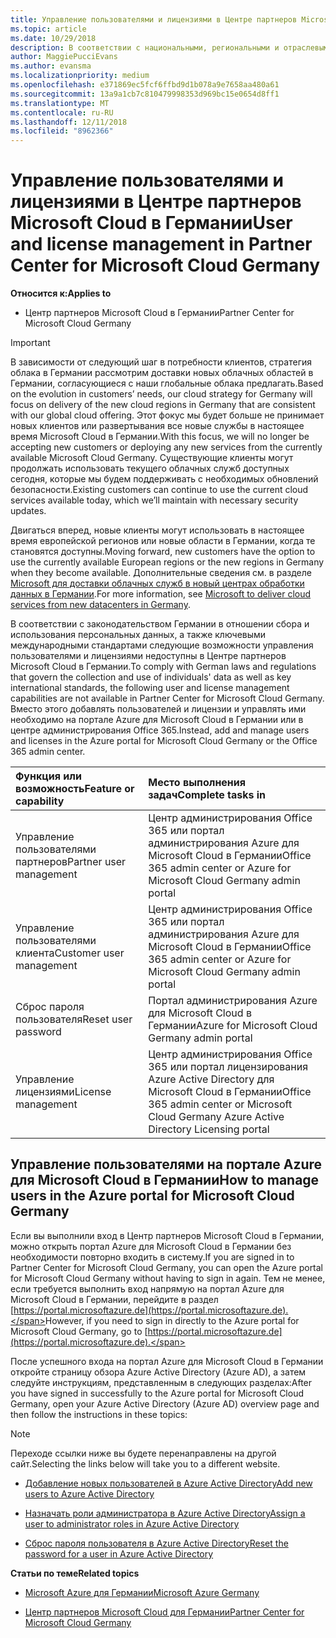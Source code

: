 ```yaml
---
title: Управление пользователями и лицензиями в Центре партнеров Microsoft Cloud в Германии | Центр партнеров Microsoft Cloud в Германии
ms.topic: article
ms.date: 10/29/2018
description: В соответствии с национальными, региональными и отраслевыми требованиями к сбору и использованию персональных данных возможности управления пользователями недоступны в Центре партнеров Microsoft Cloud в Германии. Вместо этого добавлять пользователей и управлять ими необходимо на портале Azure для Microsoft Cloud в Германии.
author: MaggiePucciEvans
ms.author: evansma
ms.localizationpriority: medium
ms.openlocfilehash: e371869ec5fcf6ffbd9d1b078a9e7658aa480a61
ms.sourcegitcommit: 13a9a1cb7c810479998353d969bc15e0654d8ff1
ms.translationtype: MT
ms.contentlocale: ru-RU
ms.lasthandoff: 12/11/2018
ms.locfileid: "8962366"
---
```

# <a name="user-and-license-management-in-partner-center-for-microsoft-cloud-germany"></a><span data-ttu-id="cd69f-104">Управление пользователями и лицензиями в Центре партнеров Microsoft Cloud в Германии</span><span class="sxs-lookup"><span data-stu-id="cd69f-104">User and license management in Partner Center for Microsoft Cloud Germany</span></span>

**<span data-ttu-id="cd69f-105">Относится к:</span><span class="sxs-lookup"><span data-stu-id="cd69f-105">Applies to</span></span>**

-  <span data-ttu-id="cd69f-106">Центр партнеров Microsoft Cloud в Германии</span><span class="sxs-lookup"><span data-stu-id="cd69f-106">Partner Center for Microsoft Cloud Germany</span></span>

> [!IMPORTANT]
> <span data-ttu-id="cd69f-107">В зависимости от следующий шаг в потребности клиентов, стратегия облака в Германии рассмотрим доставки новых облачных областей в Германии, согласующиеся с наши глобальные облака предлагать.</span><span class="sxs-lookup"><span data-stu-id="cd69f-107">Based on the evolution in customers’ needs, our cloud strategy for Germany will focus on delivery of the new cloud regions in Germany that are consistent with our global cloud offering.</span></span> <span data-ttu-id="cd69f-108">Этот фокус мы будет больше не принимает новых клиентов или развертывания все новые службы в настоящее время Microsoft Cloud в Германии.</span><span class="sxs-lookup"><span data-stu-id="cd69f-108">With this focus, we will no longer be accepting new customers or deploying any new services from the currently available Microsoft Cloud Germany.</span></span> <span data-ttu-id="cd69f-109">Существующие клиенты могут продолжать использовать текущего облачных служб доступных сегодня, которые мы будем поддерживать с необходимых обновлений безопасности.</span><span class="sxs-lookup"><span data-stu-id="cd69f-109">Existing customers can continue to use the current cloud services available today, which we’ll maintain with necessary security updates.</span></span>
>  
> <span data-ttu-id="cd69f-110">Двигаться вперед, новые клиенты могут использовать в настоящее время европейской регионов или новые области в Германии, когда те становятся доступны.</span><span class="sxs-lookup"><span data-stu-id="cd69f-110">Moving forward, new customers have the option to use the currently available European regions or the new regions in Germany when they become available.</span></span> <span data-ttu-id="cd69f-111">Дополнительные сведения см. в разделе [Microsoft для доставки облачных служб в новый центрах обработки данных в Германии](https://news.microsoft.com/europe/2018/08/31/microsoft-to-deliver-cloud-services-from-new-datacentres-in-germany-in-2019-to-meet-evolving-customer-needs/).</span><span class="sxs-lookup"><span data-stu-id="cd69f-111">For more information, see [Microsoft to deliver cloud services from new datacenters in Germany](https://news.microsoft.com/europe/2018/08/31/microsoft-to-deliver-cloud-services-from-new-datacentres-in-germany-in-2019-to-meet-evolving-customer-needs/).</span></span>

<span data-ttu-id="cd69f-112">В соответствии с законодательством Германии в отношении сбора и использования персональных данных, а также ключевыми международными стандартами следующие возможности управления пользователями и лицензиями недоступны в Центре партнеров Microsoft Cloud в Германии.</span><span class="sxs-lookup"><span data-stu-id="cd69f-112">To comply with German laws and regulations that govern the collection and use of individuals' data as well as key international standards, the following user and license management capabilities are not available in Partner Center for Microsoft Cloud Germany.</span></span> <span data-ttu-id="cd69f-113">Вместо этого добавлять пользователей и лицензии и управлять ими необходимо на портале Azure для Microsoft Cloud в Германии или в центре администрирования Office 365.</span><span class="sxs-lookup"><span data-stu-id="cd69f-113">Instead, add and manage users and licenses in the Azure portal for Microsoft Cloud Germany or the Office 365 admin center.</span></span>

<span data-ttu-id="cd69f-114">Функция или возможность</span><span class="sxs-lookup"><span data-stu-id="cd69f-114">Feature or capability</span></span> | <span data-ttu-id="cd69f-115">Место выполнения задач</span><span class="sxs-lookup"><span data-stu-id="cd69f-115">Complete tasks in</span></span>
:--- | :---
<span data-ttu-id="cd69f-116">Управление пользователями партнеров</span><span class="sxs-lookup"><span data-stu-id="cd69f-116">Partner user management</span></span> | <span data-ttu-id="cd69f-117">Центр администрирования Office 365 или портал администрирования Azure для Microsoft Cloud в Германии</span><span class="sxs-lookup"><span data-stu-id="cd69f-117">Office 365 admin center or Azure for Microsoft Cloud Germany admin portal</span></span>
<span data-ttu-id="cd69f-118">Управление пользователями клиента</span><span class="sxs-lookup"><span data-stu-id="cd69f-118">Customer user management</span></span> | <span data-ttu-id="cd69f-119">Центр администрирования Office 365 или портал администрирования Azure для Microsoft Cloud в Германии</span><span class="sxs-lookup"><span data-stu-id="cd69f-119">Office 365 admin center or Azure for Microsoft Cloud Germany admin portal</span></span>
<span data-ttu-id="cd69f-120">Сброс пароля пользователя</span><span class="sxs-lookup"><span data-stu-id="cd69f-120">Reset user password</span></span> | <span data-ttu-id="cd69f-121">Портал администрирования Azure для Microsoft Cloud в Германии</span><span class="sxs-lookup"><span data-stu-id="cd69f-121">Azure for Microsoft Cloud Germany admin portal</span></span>
<span data-ttu-id="cd69f-122">Управление лицензиями</span><span class="sxs-lookup"><span data-stu-id="cd69f-122">License management</span></span> | <span data-ttu-id="cd69f-123">Центр администрирования Office 365 или портал лицензирования Azure Active Directory для Microsoft Cloud в Германии</span><span class="sxs-lookup"><span data-stu-id="cd69f-123">Office 365 admin center or Microsoft Cloud Germany Azure Active Directory Licensing portal</span></span>

## <a name="how-to-manage-users-in-the-azure-portal-for-microsoft-cloud-germany"></a><span data-ttu-id="cd69f-124">Управление пользователями на портале Azure для Microsoft Cloud в Германии</span><span class="sxs-lookup"><span data-stu-id="cd69f-124">How to manage users in the Azure portal for Microsoft Cloud Germany</span></span> 

<span data-ttu-id="cd69f-125">Если вы выполнили вход в Центр партнеров Microsoft Cloud в Германии, можно открыть портал Azure для Microsoft Cloud в Германии без необходимости повторно входить в систему.</span><span class="sxs-lookup"><span data-stu-id="cd69f-125">If you are signed in to Partner Center for Microsoft Cloud Germany, you can open the Azure portal for Microsoft Cloud Germany without having to sign in again.</span></span> <span data-ttu-id="cd69f-126">Тем не менее, если требуется выполнить вход напрямую на портал Azure для Microsoft Cloud в Германии, перейдите в раздел [https://portal.microsoftazure.de](https://portal.microsoftazure.de).</span><span class="sxs-lookup"><span data-stu-id="cd69f-126">However, if you need to sign in directly to the Azure portal for Microsoft Cloud Germany, go to [https://portal.microsoftazure.de](https://portal.microsoftazure.de).</span></span> 

<span data-ttu-id="cd69f-127">После успешного входа на портал Azure для Microsoft Cloud в Германии откройте страницу обзора Azure Active Directory (Azure AD), а затем следуйте инструкциям, представленным в следующих разделах:</span><span class="sxs-lookup"><span data-stu-id="cd69f-127">After you have signed in successfully to the Azure portal for Microsoft Cloud Germany, open your Azure Active Directory (Azure AD) overview page and then follow the instructions in these topics:</span></span>

> [!NOTE]  
> <span data-ttu-id="cd69f-128">Переходе ссылки ниже вы будете перенаправлены на другой сайт.</span><span class="sxs-lookup"><span data-stu-id="cd69f-128">Selecting the links below will take you to a different website.</span></span> 

-  [<span data-ttu-id="cd69f-129">Добавление новых пользователей в Azure Active Directory</span><span class="sxs-lookup"><span data-stu-id="cd69f-129">Add new users to Azure Active Directory</span></span>](https://docs.microsoft.com/azure/active-directory/active-directory-users-create-azure-portal)

-  [<span data-ttu-id="cd69f-130">Назначать роли администратора в Azure Active Directory</span><span class="sxs-lookup"><span data-stu-id="cd69f-130">Assign a user to administrator roles in Azure Active Directory</span></span>](https://docs.microsoft.com/azure/active-directory/active-directory-users-assign-role-azure-portal)

-  [<span data-ttu-id="cd69f-131">Сброс пароля пользователя в Azure Active Directory</span><span class="sxs-lookup"><span data-stu-id="cd69f-131">Reset the password for a user in Azure Active Directory</span></span>](https://docs.microsoft.com/azure/active-directory/active-directory-users-reset-password-azure-portal)

**<span data-ttu-id="cd69f-132">Статьи по теме</span><span class="sxs-lookup"><span data-stu-id="cd69f-132">Related topics</span></span>**

-  [<span data-ttu-id="cd69f-133">Microsoft Azure для Германии</span><span class="sxs-lookup"><span data-stu-id="cd69f-133">Microsoft Azure Germany</span></span>](https://azure.microsoft.com/en-us/global-infrastructure/germany/)

-  [<span data-ttu-id="cd69f-134">Центр партнеров Microsoft Cloud для Германии</span><span class="sxs-lookup"><span data-stu-id="cd69f-134">Partner Center for Microsoft Cloud Germany</span></span>](partner-center-for-microsoft-cloud-germany.md)


